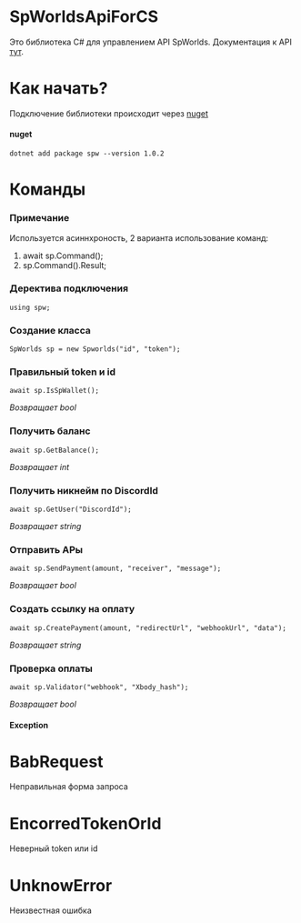 # SpWorldsApiForCS
Это библиотека C# для управлением API SpWorlds. Документация к API [тут](https://github.com/sp-worlds/api-docs).
# Как начать?
Подключение библиотеки происходит через [nuget](https://www.nuget.org/packages/spw)
#### nuget
    dotnet add package spw --version 1.0.2
# Команды 
### Примечание
Используется асиннхроность, 2 варианта использование команд:
1. await sp.Command();
2. sp.Command().Result;
### Деректива подключения
    using spw;
### Создание класса
    SpWorlds sp = new Spworlds("id", "token");
### Правильный token и id
    await sp.IsSpWallet();
*Возвращает bool*
### Получить баланс
    await sp.GetBalance();
*Возвращает int*
### Получить никнейм по DiscordId
    await sp.GetUser("DiscordId");
*Возвращает string*
### Отправить АРы
    await sp.SendPayment(amount, "receiver", "message");
*Возвращает bool*
### Создать ссылку на оплату
    await sp.CreatePayment(amount, "redirectUrl", "webhookUrl", "data");
*Возвращает string*
### Проверка оплаты
    await sp.Validator("webhook", "Xbody_hash");
*Возвращает bool*
#### Exception
# BabRequest
Неправильная форма запроса
# EncorredTokenOrId
Неверный token или id
# UnknowError
Неизвестная ошибка

